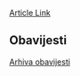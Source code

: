[Article Link](https://www.fhs.hr/studiji/edukacije/div/konferencije)

## Obavijesti
[Arhiva obavijesti](https://www.fhs.hr/studiji/edukacije/div/konferencije?@=21rcs#news_131823 "Arhiva obavijesti")
